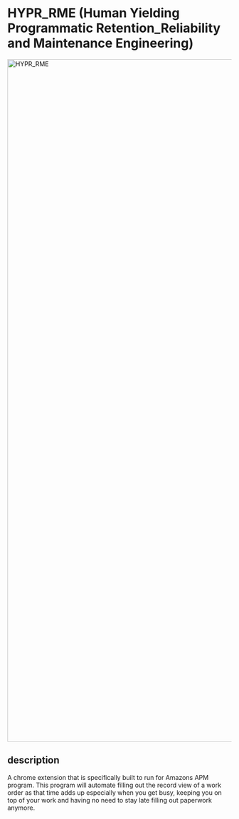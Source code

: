 # HYPR_RME (Human Yielding Programmatic Retention_Reliability and Maintenance Engineering)
<img width="1024" height="1536" alt="HYPR_RME" src="https://github.com/user-attachments/assets/2e67b39d-e5cd-4e21-af3f-5b57ba05ee65" /> <br />
## description <br />
A chrome extension that is specifically built to run for Amazons APM program. This program will automate filling out the record view of a work order as that time adds up especially when you get busy, keeping you on top of your work and having no need to stay late filling out paperwork anymore.


